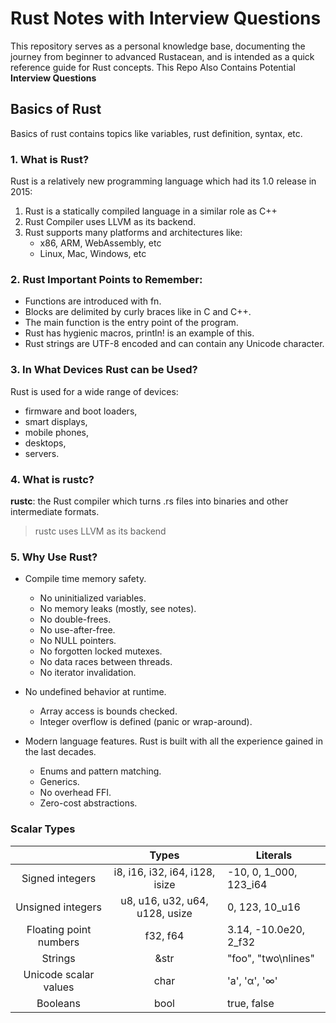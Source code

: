 # Rust Notes with Interview Questions
This repository serves as a personal knowledge base, documenting the journey from beginner to advanced Rustacean, and is intended as a quick reference guide for Rust concepts. This Repo Also Contains Potential **Interview Questions** 

## Basics of Rust
Basics of rust contains topics like variables, rust definition, syntax, etc.

### 1. What is Rust?
Rust is a relatively new programming language which had its 1.0 release in 2015:

   1. Rust is a statically compiled language in a similar role as C++
   2. Rust Compiler uses LLVM as its backend.
   3. Rust supports many platforms and architectures like:
        - x86, ARM, WebAssembly, etc
        - Linux, Mac, Windows, etc

### 2. Rust Important Points to Remember:
   - Functions are introduced with fn.
   - Blocks are delimited by curly braces like in C and C++.
   - The main function is the entry point of the program.
   - Rust has hygienic macros, println! is an example of this.
   - Rust strings are UTF-8 encoded and can contain any Unicode character.

### 3. In What Devices Rust can be Used? 
Rust is used for a wide range of devices:
   - firmware and boot loaders,
   - smart displays,
   - mobile phones,
   - desktops,
   - servers.

### 4. What is rustc?
**rustc**: the Rust compiler which turns .rs files into binaries and other intermediate formats.
  > rustc uses LLVM as its backend

### 5. Why Use Rust?
   - Compile time memory safety.
      -  No uninitialized variables.
      - No memory leaks (mostly, see notes).
      - No double-frees.
      - No use-after-free.
      - No NULL pointers.
      - No forgotten locked mutexes.
      - No data races between threads.
      - No iterator invalidation.

   - No undefined behavior at runtime.
      - Array access is bounds checked.
      - Integer overflow is defined (panic or wrap-around).

   - Modern language features.
     Rust is built with all the experience gained in the last decades.
      - Enums and pattern matching.
      - Generics.
      - No overhead FFI.
      - Zero-cost abstractions.
    

### Scalar Types

|                        	|              Types             	|       Literals         	|
|:----------------------:	|:------------------------------:	|------------------------	|
| Signed integers        	| i8, i16, i32, i64, i128, isize 	| -10, 0, 1_000, 123_i64 	|
| Unsigned integers      	| u8, u16, u32, u64, u128, usize 	| 0, 123, 10_u16         	|
| Floating point numbers 	| f32, f64                       	| 3.14, -10.0e20, 2_f32  	|
| Strings                	| &str                           	| "foo", "two\nlines"    	|
| Unicode scalar values  	| char                           	| 'a', 'α', '∞'          	|
| Booleans               	| bool                           	| true, false            	|

